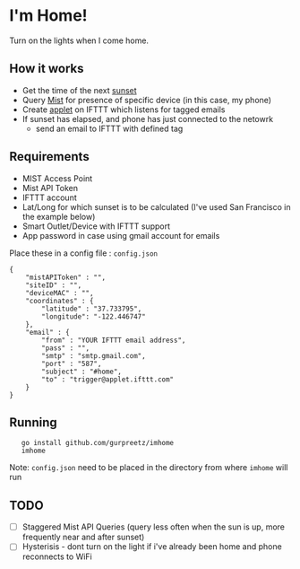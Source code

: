 # I'm Home!

Turn on the lights when I come home. 

## How it works

* Get the time of the next [sunset](https://sunrise-sunset.org/api)
* Query [Mist](https://api-class.mist.com/) for presence of specific device (in this case, my phone)
* Create [applet](https://ifttt.com/create/if-email?sid=1) on IFTTT which listens for tagged emails
* If sunset has elapsed, and phone has just connected to the netowrk
  * send an email to IFTTT with defined tag
  
## Requirements

* MIST Access Point
* Mist API Token
* IFTTT account
* Lat/Long for which sunset is to be calculated (I've used San Francisco in the example below)
* Smart Outlet/Device with IFTTT support
* App password in case using gmail account for emails

Place these in a config file : `config.json`
```
{
    "mistAPIToken" : "",
    "siteID" : "",
    "deviceMAC" : "",
    "coordinates" : {
        "latitude" : "37.733795",
        "longitude": "-122.446747"
    },
    "email" : {
        "from" : "YOUR IFTTT email address",
        "pass" : "",
        "smtp" : "smtp.gmail.com",
        "port" : "587",
        "subject" : "#home",
        "to" : "trigger@applet.ifttt.com"
    }    
}
```

## Running

```
   go install github.com/gurpreetz/imhome
   imhome
```

Note: `config.json` need to be placed in the directory from where `imhome` will run

## TODO

  - [ ] Staggered Mist API Queries (query less often when the sun is up, more frequently near and after sunset)
  - [ ] Hysterisis - dont turn on the light if i've already been home and phone reconnects to WiFi
